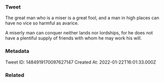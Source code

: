 ### Tweet
The great man who is a miser is a great fool, and a man in high places can have no vice so harmful as avarice.

A miserly man can conquer neither lands nor lordships, for he does not have a plentiful supply of friends with whom he may work his will.

### Metadata
Tweet ID: 1484919170097627147
Created At: 2022-01-22T16:01:33.000Z

### Related

